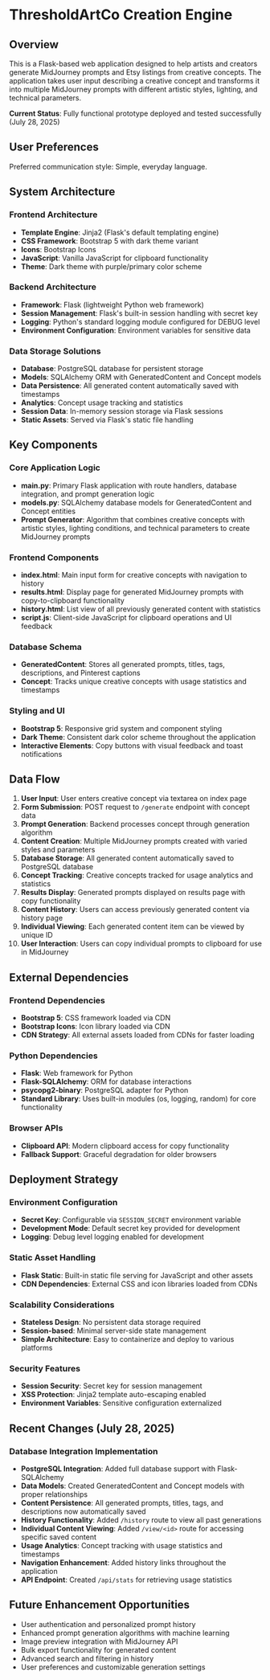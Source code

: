# ThresholdArtCo Creation Engine

## Overview

This is a Flask-based web application designed to help artists and creators generate MidJourney prompts and Etsy listings from creative concepts. The application takes user input describing a creative concept and transforms it into multiple MidJourney prompts with different artistic styles, lighting, and technical parameters.

**Current Status**: Fully functional prototype deployed and tested successfully (July 28, 2025)

## User Preferences

Preferred communication style: Simple, everyday language.

## System Architecture

### Frontend Architecture
- **Template Engine**: Jinja2 (Flask's default templating engine)
- **CSS Framework**: Bootstrap 5 with dark theme variant
- **Icons**: Bootstrap Icons
- **JavaScript**: Vanilla JavaScript for clipboard functionality
- **Theme**: Dark theme with purple/primary color scheme

### Backend Architecture
- **Framework**: Flask (lightweight Python web framework)
- **Session Management**: Flask's built-in session handling with secret key
- **Logging**: Python's standard logging module configured for DEBUG level
- **Environment Configuration**: Environment variables for sensitive data

### Data Storage Solutions
- **Database**: PostgreSQL database for persistent storage
- **Models**: SQLAlchemy ORM with GeneratedContent and Concept models
- **Data Persistence**: All generated content automatically saved with timestamps
- **Analytics**: Concept usage tracking and statistics
- **Session Data**: In-memory session storage via Flask sessions
- **Static Assets**: Served via Flask's static file handling

## Key Components

### Core Application Logic
- **main.py**: Primary Flask application with route handlers, database integration, and prompt generation logic
- **models.py**: SQLAlchemy database models for GeneratedContent and Concept entities
- **Prompt Generator**: Algorithm that combines creative concepts with artistic styles, lighting conditions, and technical parameters to create MidJourney prompts

### Frontend Components
- **index.html**: Main input form for creative concepts with navigation to history
- **results.html**: Display page for generated MidJourney prompts with copy-to-clipboard functionality
- **history.html**: List view of all previously generated content with statistics
- **script.js**: Client-side JavaScript for clipboard operations and UI feedback

### Database Schema
- **GeneratedContent**: Stores all generated prompts, titles, tags, descriptions, and Pinterest captions
- **Concept**: Tracks unique creative concepts with usage statistics and timestamps

### Styling and UI
- **Bootstrap 5**: Responsive grid system and component styling
- **Dark Theme**: Consistent dark color scheme throughout the application
- **Interactive Elements**: Copy buttons with visual feedback and toast notifications

## Data Flow

1. **User Input**: User enters creative concept via textarea on index page
2. **Form Submission**: POST request to `/generate` endpoint with concept data
3. **Prompt Generation**: Backend processes concept through generation algorithm
4. **Content Creation**: Multiple MidJourney prompts created with varied styles and parameters
5. **Database Storage**: All generated content automatically saved to PostgreSQL database
6. **Concept Tracking**: Creative concepts tracked for usage analytics and statistics
7. **Results Display**: Generated prompts displayed on results page with copy functionality
8. **Content History**: Users can access previously generated content via history page
9. **Individual Viewing**: Each generated content item can be viewed by unique ID
10. **User Interaction**: Users can copy individual prompts to clipboard for use in MidJourney

## External Dependencies

### Frontend Dependencies
- **Bootstrap 5**: CSS framework loaded via CDN
- **Bootstrap Icons**: Icon library loaded via CDN
- **CDN Strategy**: All external assets loaded from CDNs for faster loading

### Python Dependencies
- **Flask**: Web framework for Python
- **Flask-SQLAlchemy**: ORM for database interactions
- **psycopg2-binary**: PostgreSQL adapter for Python
- **Standard Library**: Uses built-in modules (os, logging, random) for core functionality

### Browser APIs
- **Clipboard API**: Modern clipboard access for copy functionality
- **Fallback Support**: Graceful degradation for older browsers

## Deployment Strategy

### Environment Configuration
- **Secret Key**: Configurable via `SESSION_SECRET` environment variable
- **Development Mode**: Default secret key provided for development
- **Logging**: Debug level logging enabled for development

### Static Asset Handling
- **Flask Static**: Built-in static file serving for JavaScript and other assets
- **CDN Dependencies**: External CSS and icon libraries loaded from CDNs

### Scalability Considerations
- **Stateless Design**: No persistent data storage required
- **Session-based**: Minimal server-side state management
- **Simple Architecture**: Easy to containerize and deploy to various platforms

### Security Features
- **Session Security**: Secret key for session management
- **XSS Protection**: Jinja2 template auto-escaping enabled
- **Environment Variables**: Sensitive configuration externalized

## Recent Changes (July 28, 2025)

### Database Integration Implementation
- **PostgreSQL Integration**: Added full database support with Flask-SQLAlchemy
- **Data Models**: Created GeneratedContent and Concept models with proper relationships
- **Content Persistence**: All generated prompts, titles, tags, and descriptions now automatically saved
- **History Functionality**: Added `/history` route to view all past generations
- **Individual Content Viewing**: Added `/view/<id>` route for accessing specific saved content
- **Usage Analytics**: Concept tracking with usage statistics and timestamps
- **Navigation Enhancement**: Added history links throughout the application
- **API Endpoint**: Created `/api/stats` for retrieving usage statistics

## Future Enhancement Opportunities

- User authentication and personalized prompt history
- Enhanced prompt generation algorithms with machine learning
- Image preview integration with MidJourney API
- Bulk export functionality for generated content
- Advanced search and filtering in history
- User preferences and customizable generation settings